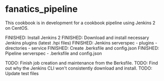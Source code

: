 # fanatics_pipeline

This cookbook is in development for a cookbook pipeline using Jenkins 2 on CentOS.

FINISHED:  Install Jenkins 2
FINISHED:  Download and install necessary Jenkins plugins (latest .hpi files)
FINISHED:  Jenkins serverspec
	- plugins
	- directories
	- service
FINISHED:  Create .berksfile and config.json
FINISHED:  Pipeline serverspec
	- .berksfile and config.json


TODO:  Finish job creation and maintenance from the Berksfile.
TODO:  Find out why the Jenkins CLI won't consistently download and install.
TODO:  Update test files

